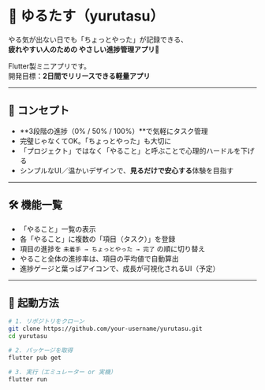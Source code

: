 # 🌱 ゆるたす（yurutasu）

やる気が出ない日でも「ちょっとやった」が記録できる、  
**疲れやすい人のための やさしい進捗管理アプリ**🌿  

Flutter製ミニアプリです。  
開発目標：**2日間でリリースできる軽量アプリ**

---

## 🧠 コンセプト

- **3段階の進捗（0% / 50% / 100%）**で気軽にタスク管理
- 完璧じゃなくてOK。「ちょっとやった」も大切に
- 「プロジェクト」ではなく「やること」と呼ぶことで心理的ハードルを下げる
- シンプルなUI／温かいデザインで、**見るだけで安心する**体験を目指す

---

## 🛠 機能一覧

- 「やること」一覧の表示
- 各「やること」に複数の「項目（タスク）」を登録
- 項目の進捗を `未着手 → ちょっとやった → 完了` の順に切り替え
- やること全体の進捗率は、項目の平均値で自動算出
- 進捗ゲージと葉っぱアイコンで、成長が可視化されるUI（予定）

---

## 🚀 起動方法

```bash
# 1. リポジトリをクローン
git clone https://github.com/your-username/yurutasu.git
cd yurutasu

# 2. パッケージを取得
flutter pub get

# 3. 実行（エミュレーター or 実機）
flutter run
